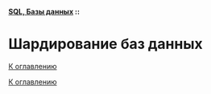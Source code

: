 **[SQL, Базы данных](../README.md#sql-and-db) ::**
# Шардирование баз данных

<!--
https://habr.com/ru/companies/oleg-bunin/articles/433370/
https://yandex.cloud/ru/docs/glossary/sharding?utm_referrer=https%3A%2F%2Fwww.google.com%2F&utm_referrer=https%3A%2F%2Fyndx.auth.yandex.cloud%2F
-->

[К оглавлению](../README.md#sql-and-db)



[К оглавлению](../README.md#sql-and-db)
